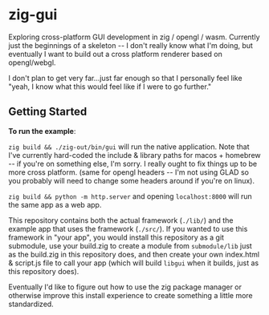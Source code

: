 # zig-gui

Exploring cross-platform GUI development in zig / opengl / wasm. Currently just
the beginnings of a skeleton -- I don't really know what I'm doing, but
eventually I want to build out a cross platform renderer based on opengl/webgl.

I don't plan to get very far...just far enough so that I personally feel like
"yeah, I know what this would feel like if I were to go further."

## Getting Started

**To run the example**:

`zig build && ./zig-out/bin/gui` will run the native application. Note that I've
currently hard-coded the include & library paths for macos + homebrew -- if
you're on something else, I'm sorry. I really ought to fix things up to be more
cross platform. (same for opengl headers -- I'm not using GLAD so you probably
will need to change some headers around if you're on linux).

`zig build && python -m http.server` and opening `localhost:8000` will run the
same app as a web app.

This repository contains both the actual framework (`./lib/`) and the example
app that uses the framework (`./src/`). If you wanted to use this framework in
"your app", you would install this repository as a git submodule, use your
build.zig to create a module from `submodule/lib` just as the build.zig in this
repository does, and then create your own index.html & script.js file to call
your app (which will build `libgui` when it builds, just as this repository
does).

Eventually I'd like to figure out how to use the zig package manager or
otherwise improve this install experience to create something a little more
standardized.
